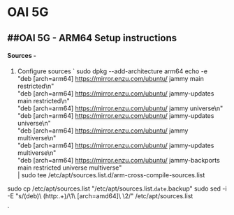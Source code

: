 # OAI 5G
##OAI 5G - ARM64 Setup instructions
---
#### Sources - 
1. Configure sources
   `
   sudo dpkg --add-architecture arm64
   echo -e \
        "deb [arch=arm64] https://mirror.enzu.com/ubuntu/  jammy main restricted\n"\
        "deb [arch=arm64] https://mirror.enzu.com/ubuntu/  jammy-updates main restricted\n"\
        "deb [arch=arm64] https://mirror.enzu.com/ubuntu/  jammy universe\n"\
        "deb [arch=arm64] https://mirror.enzu.com/ubuntu/  jammy-updates universe\n"\
        "deb [arch=arm64] https://mirror.enzu.com/ubuntu/  jammy multiverse\n"\
        "deb [arch=arm64] https://mirror.enzu.com/ubuntu/  jammy-updates multiverse\n"\
        "deb [arch=arm64] https://mirror.enzu.com/ubuntu/  jammy-backports main restricted universe multiverse"\
    | sudo tee /etc/apt/sources.list.d/arm-cross-compile-sources.list

  sudo cp /etc/apt/sources.list "/etc/apt/sources.list.`date`.backup"
  sudo sed -i -E "s/(deb)\ (http:.+)/\1\ [arch=amd64]\ \2/" /etc/apt/sources.list


   `

